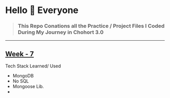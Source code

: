 # Hello 👋 Everyone

> ### This Repo Conations all the Practice / Project Files I Coded During My Journey in Chohort 3.0


---

## [Week - 7](https://github.com/JayShende/jay-cohort-3.0/tree/master/Week%207)

Tech Stack Learned/ Used

* MongoDB
* No SQL
* Mongoose Lib.
*
